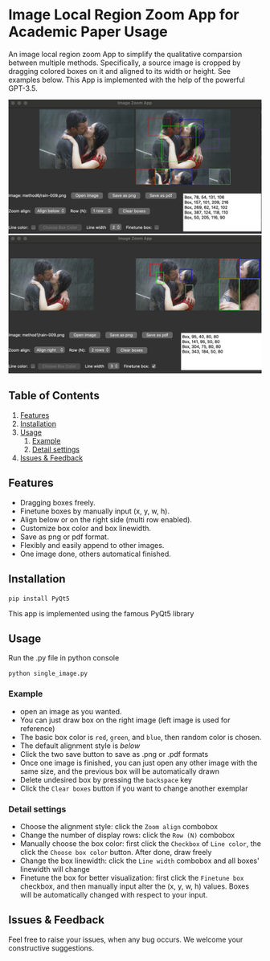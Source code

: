 # Image Local Region Zoom App for Academic Paper Usage

An image local region zoom App to simplify the qualitative comparsion between multiple methods. Specifically, 
a source image is cropped by dragging colored boxes on it and aligned to its width or height. See examples below. This App is implemented with the help of
the powerful GPT-3.5.

![an example, aligned below](src_imgs/example_below.jpg)
![an example, aligned right](src_imgs/example_right_multirow.jpg)
## Table of Contents

1. [Features](#features)
2. [Installation](#installation)
3. [Usage](#usage)
   1. [Example](#example)
   2. [Detail settings](#detail-settings)
4. [Issues & Feedback](#issues--feedback)

## Features

- Dragging boxes freely.
- Finetune boxes by manually input (x, y, w, h).
- Align below or on the right side (multi row enabled).
- Customize box color and box linewidth.
- Save as png or pdf format.
- Flexibly and easily append to other images.
- One image done, others automatical finished.

## Installation

```
pip install PyQt5
```
This app is implemented using the famous PyQt5 library
## Usage

Run the .py file in python console

```
python single_image.py
```
### Example
- open an image as you wanted.
- You can just draw box on the right image (left image is used for reference)
- The basic box color is `red`, `green`, and `blue`, then random color is chosen.
- The default alignment style is *below*
- Click the two save button to save as .png or .pdf formats
- Once one image is finished, you can just open any other image with the same size, and the previous box
will be automatically drawn
- Delete undesired box by pressing the `backspace` key
- Click the `Clear boxes` button if you want to change another exemplar

### Detail settings
- Choose the alignment style: click the `Zoom align` combobox
- Change the number of display rows: click the `Row (N)` combobox
- Manually choose the box color: first click the `Checkbox` of `Line color`, the click the `Choose box color` button. 
After done, draw freely
- Change the box linewidth: click the `Line width` combobox and all boxes' linewidth will change
- Finetune the box for better visualization: first click the `Finetune box` checkbox, and then manually input alter the 
(x, y, w, h) values. Boxes will be automatically changed with respect to your input.

## Issues & Feedback
Feel free to raise your issues, when any bug occurs. We welcome your constructive suggestions.

  
